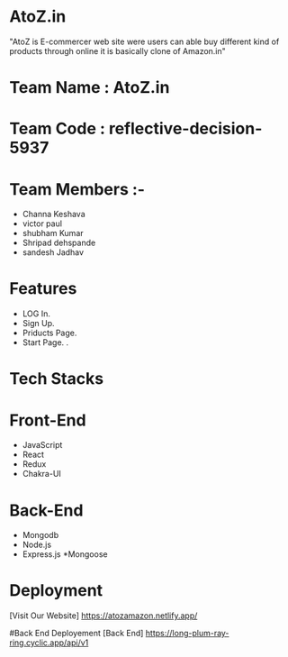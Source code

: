 # AtoZ.in
 "AtoZ is E-commercer web site were users can able buy different  kind of products through online
 it is basically clone of  Amazon.in"
# Team Name : AtoZ.in
# Team Code : reflective-decision-5937
# Team Members :-
* Channa Keshava
* victor paul
* shubham Kumar
* Shripad dehspande
* sandesh Jadhav


# Features
* LOG In.
* Sign Up.
* Priducts Page.
* Start Page. .
 # Tech Stacks
 # Front-End
 * JavaScript
 * React 
 * Redux
 * Chakra-UI
 # Back-End
 * Mongodb
 * Node.js
 * Express.js
 *Mongoose
 
# Deployment 
[Visit Our Website] https://atozamazon.netlify.app/

#Back End Deployement
[Back End] https://long-plum-ray-ring.cyclic.app/api/v1






